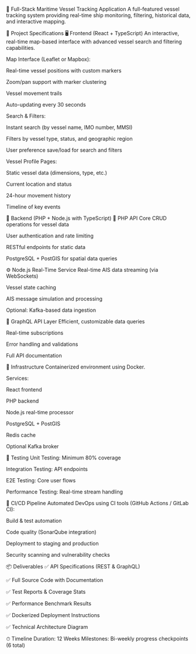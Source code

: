 🚢 Full-Stack Maritime Vessel Tracking Application
A full-featured vessel tracking system providing real-time ship monitoring, filtering, historical data, and interactive mapping.

📌 Project Specifications
🖥️ Frontend (React + TypeScript)
An interactive, real-time map-based interface with advanced vessel search and filtering capabilities.

Map Interface (Leaflet or Mapbox):

Real-time vessel positions with custom markers

Zoom/pan support with marker clustering

Vessel movement trails

Auto-updating every 30 seconds

Search & Filters:

Instant search (by vessel name, IMO number, MMSI)

Filters by vessel type, status, and geographic region

User preference save/load for search and filters

Vessel Profile Pages:

Static vessel data (dimensions, type, etc.)

Current location and status

24-hour movement history

Timeline of key events

🧠 Backend (PHP + Node.js with TypeScript)
🐘 PHP API Core
CRUD operations for vessel data

User authentication and rate limiting

RESTful endpoints for static data

PostgreSQL + PostGIS for spatial data queries

⚙️ Node.js Real-Time Service
Real-time AIS data streaming (via WebSockets)

Vessel state caching

AIS message simulation and processing

Optional: Kafka-based data ingestion

🧬 GraphQL API Layer
Efficient, customizable data queries

Real-time subscriptions

Error handling and validations

Full API documentation

🧱 Infrastructure
Containerized environment using Docker.

Services:

React frontend

PHP backend

Node.js real-time processor

PostgreSQL + PostGIS

Redis cache

Optional Kafka broker

🧪 Testing
Unit Testing: Minimum 80% coverage

Integration Testing: API endpoints

E2E Testing: Core user flows

Performance Testing: Real-time stream handling

🚀 CI/CD Pipeline
Automated DevOps using CI tools (GitHub Actions / GitLab CI):

Build & test automation

Code quality (SonarQube integration)

Deployment to staging and production

Security scanning and vulnerability checks

📦 Deliverables
✅ API Specifications (REST & GraphQL)

✅ Full Source Code with Documentation

✅ Test Reports & Coverage Stats

✅ Performance Benchmark Results

✅ Dockerized Deployment Instructions

✅ Technical Architecture Diagram

⏱ Timeline
Duration: 12 Weeks
Milestones: Bi-weekly progress checkpoints (6 total)

